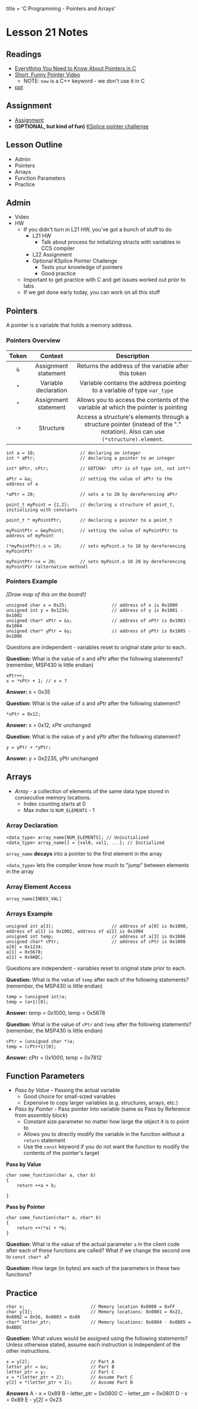 title = 'C Programming - Pointers and Arrays' 

# Lesson 21 Notes

## Readings
- [Everything You Need to Know About Pointers in C](http://boredzo.org/pointers/)
- [Short, Funny Pointer Video](http://www.youtube.com/watch?v=UvoHwFvAvQE)
    - NOTE: `new` is a C++ keyword - we don't use it in C
- [ppt](Lsn21.pptx)

## Assignment
- [Assignment](/notes/L21/L21_moving_average.html)
- **(OPTIONAL, but kind of fun)** [KSplice pointer challenge](https://blogs.oracle.com/ksplice/entry/the_ksplice_pointer_challenge)

## Lesson Outline
- Admin
- Pointers
- Arrays
- Function Parameters
- Practice

## Admin
- Video
- HW
    - If you didn't turn in L21 HW, you've got a bunch of stuff to do
        - L21 HW
            - Talk about process for initializing structs with variables in CCS compiler
        - L22 Assignment
        - Optional KSplice Pointer Challenge
            - Tests your knowledge of pointers
            - Good practice
    - Important to get practice with C and get issues worked out prior to labs
    - If we get done early today, you can work on all this stuff

## Pointers

A pointer is a variable that holds a memory address.

### Pointers Overview

| Token | Context | Description |
| :-: | :-: | :-: 
| `&` | Assignment statement | Returns the address of the variable after this token |
| `*` | Variable declaration | Variable contains the address pointing to a variable of type `var_type` |
| `*` | Assignment statement | Allows you to access the contents of the variable at which the pointer is pointing |
| `->` | Structure | Access a structure's elements through a structure pointer (instead of the "." notation).  Also can use `(*structure).element`. |

```
int a = 10;                 // declaring an integer
int * aPtr;                 // declaring a pointer to an integer

int* bPtr, cPtr;            // GOTCHA!  cPtr is of type int, not int*!

aPtr = &a;                  // setting the value of aPtr to the address of a

*aPtr = 20;                 // sets a to 20 by dereferencing aPtr 

point_t myPoint = {1,2};    // declaring a structure of point_t, initializing with constants

point_t * myPointPtr;       // declaring a pointer to a point_t

myPointPtr = &myPoint;      // setting the value of myPointPtr to address of myPoint

(*myPointPtr).x = 10;       // sets myPoint.x to 10 by dereferencing myPointPtr

myPointPtr->x = 20;         // sets myPoint.x 10 20 by dereferencing myPointPtr (alternative method)

```

### Pointers Example

*[Draw map of this on the board!]*

```
unsigned char x = 0x25;                 // address of x is 0x1000
unsigned int y = 0x1234;                // address of y is 0x1001 - 0x1002
unsigned char* xPtr = &x;               // address of xPtr is 0x1003 - 0x1004
unsigned char* yPtr = &y;               // address of yPtr is 0x1005 - 0x1006 
```

Questions are independent - variables reset to original state prior to each.

**Question:** What is the value of x and xPtr after the following statements? (remember, MSP430 is little endian)
```
xPtr++;
x = *xPtr + 1; // x = ?
```
**Answer:** x = 0x35

**Question:** What is the value of x and xPtr after the following statement?
```
*xPtr = 0x12;
```
**Answer:** x = 0x12, xPtr unchanged

**Question:** What is the value of y and yPtr after the following statement?
```
y = yPtr + *yPtr;
```
**Answer:** y = 0x2235, yPtr unchanged

## Arrays

- *Array* - a collection of elements of the same data type stored in consecutive memory locations.
    - Index counting starts at 0
    - Max index is `NUM_ELEMENTS` - 1

### Array Declaration

```
<data_type> array_name[NUM_ELEMENTS]; // Uninitialized
<data_type> array_name[] = {val0, val1, ...}; // Initialized
```

`array_name` **decays** into a pointer to the first element in the array

`<data_type>` lets the compiler know how much to "jump" between elements in the array

### Array Element Access

`array_name[INDEX_VAL]`

### Arrays Example

```
unsigned int a[3];                      // address of a[0] is 0x1000, address of a[1] is 0x1002, address of a[2] is 0x1004
unsigned int temp;                      // address of a[3] is 0x1006
unsigned char* cPtr;                    // address of cPtr is 0x1008
a[0] = 0x1234;
a[1] = 0x5678;
a[2] = 0x9ABC;
```

Questions are independent - variables reset to original state prior to each.

**Question:** What is the value of `temp` after each of the following statements?  (remember, the MSP430 is little endian)

```
temp = (unsigned int)a;
temp = (a+1)[0];
```
**Answer:** temp = 0x1000, temp = 0x5678

**Question:** What is the value of `cPtr` and `temp` after the following statements? (remember, the MSP430 is little endian) 

```
cPtr = (unsigned char *)a;
temp = (cPtr+1)[0];
```
**Answer:** cPtr = 0x1000, temp = 0x7812

## Function Parameters

- *Pass by Value* - Passing the actual variable
    - Good choice for small-sized variables
    - Expensive to copy larger variables (e.g. structures, arrays, etc.)
- *Pass by Pointer* - Pass pointer into variable (same as Pass by Reference from assembly block)
    - Constant size parameter no matter how large the object it is to point to
    - Allows you to directly modify the variable in the function without a `return` statement
    - Use the `const` keyword if you do not want the function to modify the contents of the pointer's target

**Pass by Value**

```
char some_function(char a, char b)
{
    return ++a + b;

}
```

**Pass by Pointer**

```
char some_function(char* a, char* b)
{
    return ++(*a) + *b;
}
```

**Question:** What is the value of the actual parameter `a` in the client code after each of these functions are called?  What if we change the second one to `const char* a`?

**Question:** How large (in bytes) are each of the parameters in these two functions?

## Practice

```
char x;                         // Memory location 0x0800 = 0xFF
char y[3];                      // Memory locations: 0x0801 = 0x23, 0x0802 = 0x56, 0x0803 = 0x89
char* letter_ptr;               // Memory locations: 0x0804 - 0x0805 = 0xABDC
```

**Question:** What values would be assigned using the following statements?  Unless otherwise stated, assume each instruction is independent of the other instructions.

```
x = y[2];                       // Part A
letter_ptr = &x;                // Part B
letter_ptr = y;                 // Part C
x = *(letter_ptr + 2);          // Assume Part C
y[2] = *(letter_ptr + 1);       // Assume Part B
```

**Answers**
A - x = 0x89
B - letter_ptr = 0x0800
C - letter_ptr = 0x0801
D - x = 0x89
E - y[2] = 0x23

